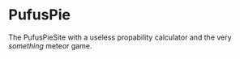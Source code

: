 # PufusPie
The PufusPieSite with a useless propability calculator and the very *something* meteor game.
